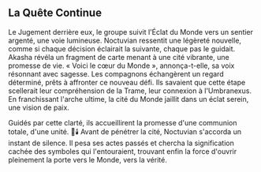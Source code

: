 ## La Quête Continue

Le Jugement derrière eux, le groupe suivit l'Éclat du Monde vers un sentier argenté, une voie lumineuse. Noctuvian ressentit une légèreté nouvelle, comme si chaque décision éclairait la suivante, chaque pas le guidait. Akasha révéla un fragment de carte menant à une cité vibrante, une promesse de vie. « Voici le cœur du Monde », annonça-t-elle, sa voix résonnant avec sagesse. Les compagnons échangèrent un regard déterminé, prêts à affronter ce nouveau défi. Ils savaient que cette étape scellerait leur compréhension de la Trame, leur connexion à l'Umbranexus. En franchissant l'arche ultime, la cité du Monde jaillit dans un éclat serein, une vision de paix.

Guidés par cette clarté, ils accueillirent la promesse d'une communion totale, d'une unité. 🌌🕯️ Avant de pénétrer la cité, Noctuvian s'accorda un instant de silence. Il pesa ses actes passés et chercha la signification cachée des symboles qui l'entouraient, trouvant enfin la force d'ouvrir pleinement la porte vers le Monde, vers la vérité.